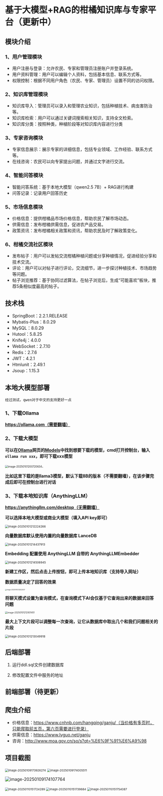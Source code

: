 # 基于大模型+RAG的柑橘知识库与专家平台（更新中）

## 模块介绍

### 1、用户管理模块

-   用户注册与登录：允许农民、专家和管理员注册账户并登录系统。
-   用户资料管理：用户可以编辑个人资料，包括基本信息、联系方式等。
-   权限控制：根据不同用户角色（农民、专家、管理员）设置不同的访问权限。

### 2、知识库管理模块

- 知识库导入：管理员可以录入和管理农业知识，包括种植技术、病虫害防治等。
- 知识库检索：用户可以通过关键词搜索相关知识，支持全文检索。
- 知识库分类：按照种类，种植阶段等对知识库内容进行分类

### 3、专家咨询模块

-   专家信息展示：展示专家的详细信息，包括专业领域、工作经验、联系方式等。
-   在线咨询：农民可以向专家提出问题，并通过文字进行交流。

### 4、智能问答模块

-   智能问答系统：基于本地大模型（qwen2.5 7B）+ RAG进行构建
-   问答记录：记录用户回答历史

### 5、市场信息模块

-   价格信息：提供柑橘品市场价格信息，帮助农民了解市场动态。
-   供需信息：发布柑橘供需信息，促进农产品交易。
-   政策资讯：发布柑橘相关政策和资讯，帮助农民及时了解政策变化。

### 6、柑橘交流社区模块

- 发布帖子：用户可以发帖交流柑橘种植问题或分享种植情况，促进经验分享和技术交流。
- 评论：用户可以对帖子进行评论，交流细节，进一步探讨种植技术、市场趋势等问题。
- 帖子浏览推荐：基于协同过滤算法，在帖子浏览后，生成“可能喜欢”板块，推荐5条相似度最高的帖子。

## 技术栈

-   SpringBoot：2.2.1.RELEASE
-   Mybatis-Plus：8.0.29
-   MySQL：8.0.29
-   Hutool：5.8.25
-   Knife4j：4.0.0
-   WebSocket：2.7.10
-   Redis：2.7.6
-   JWT：4.2.1
-   Htmlunit：2.49.1
-   Jsoup：1.15.3

## 本地大模型部署

```
经过测试，qwen对于中文的支持更好一点
```

### 1、下载Ollama

**https://ollama.com（需要翻墙）**

### 2、下载大模型

**可以在[Ollama](https://ollama.com/search)网页的[Models](https://ollama.com/models)中找到想要下载的模型，cmd打开控制台，输入`ollama run xxx`，即可下载xxx模型**

<img src="https://hzzzzzy-typora.oss-cn-guangzhou.aliyuncs.com/images/image-20250101200720634.png" alt="image-20250101200720634" style="zoom:60%;" />.

**比如这里下载的是llama3模型，默认下载8B的版本（不需要翻墙），在该步骤完成后即可在控制台进行对话**

### 3、下载本地知识库（AnythingLLM）

**https://anythingllm.com/desktop（无需翻墙）**

**可以选择本地大模型或商业大模型（填入API key即可）**

<img src="https://hzzzzzy-typora.oss-cn-guangzhou.aliyuncs.com/images/image-20250101212224266.png" alt="image-20250101212224266" style="zoom:67%;" />

**向量数据库默认使用内置的向量数据库 LanceDB**

<img src="https://hzzzzzy-typora.oss-cn-guangzhou.aliyuncs.com/images/image-20250101214437913.png" alt="image-20250101214437913" style="zoom:67%;" />

**Embedding 配置使用 AnythingLLM 自带的 AnythingLLMEmbedder**

<img src="https://hzzzzzy-typora.oss-cn-guangzhou.aliyuncs.com/images/image-20250101214506945.png" alt="image-20250101214506945" style="zoom:67%;" />

**新建工作区，然后点击上传按钮，即可上传本地知识库（支持导入网址）**

**数据质量决定了回答的效果**

<img src="https://hzzzzzy-typora.oss-cn-guangzhou.aliyuncs.com/images/image-20250101212622937.png" alt="image-20250101212622937" style="zoom: 33%;" />

**将聊天模式设置为查询模式，在查询模式下AI会仅基于它查询出来的数据来回答问题**

<img src="https://hzzzzzy-typora.oss-cn-guangzhou.aliyuncs.com/images/image-20250101212931451.png" alt="image-20250101212931451" style="zoom:50%;" />

**最大上下文片段可以调整每一次查询，让它从数据库中取出几个和我们问题相关的片段**

<img src="https://hzzzzzy-typora.oss-cn-guangzhou.aliyuncs.com/images/image-20250101213049918.png" alt="image-20250101213049918" style="zoom:67%;" />

## 后端部署

1.   运行ddl.sql文件创建数据库

2.   修改配置文件中服务的地址

## 前端部署（待更新）

## 爬虫介绍

-   价格信息：https://www.cnhnb.com/hangqing/ganju/（当价格有多页时，只能爬取前五页，第六页需要进行登录）
-   供需信息：https://www.lvguo.net/ganju
-   咨询：http://www.moa.gov.cn/so/s?qt=%E6%9F%91%E6%A9%98

## 项目截图

<img src="https://hzzzzzy-typora.oss-cn-guangzhou.aliyuncs.com/images/image-20250109173926274.png" alt="image-20250109173926274" style="zoom:67%;" />

<img src="https://hzzzzzy-typora.oss-cn-guangzhou.aliyuncs.com/images/image-20250109174005511.png" alt="image-20250109174005511" style="zoom:67%;" />

![image-20250109174107764](https://hzzzzzy-typora.oss-cn-guangzhou.aliyuncs.com/images/image-20250109174107764.png)

<img src="https://hzzzzzy-typora.oss-cn-guangzhou.aliyuncs.com/images/image-20250110151724289.png" alt="image-20250110151724289" style="zoom:67%;" />

<img src="https://hzzzzzy-typora.oss-cn-guangzhou.aliyuncs.com/images/image-20250110151739684.png" alt="image-20250110151739684" style="zoom:67%;" />

<img src="https://hzzzzzy-typora.oss-cn-guangzhou.aliyuncs.com/images/image-20250110151754087.png" alt="image-20250110151754087" style="zoom:67%;" />

